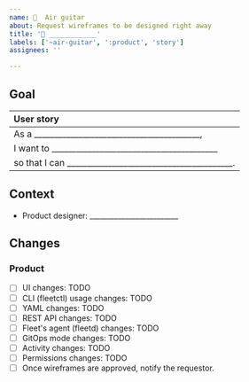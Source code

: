 ```yaml
---
name: 🎸  Air guitar
about: Request wireframes to be designed right away
title: '🎸 ____________'
labels: ['~air-guitar', ':product', 'story']
assignees: ''

---
```


<!-- **This is an air guitar: https://fleetdm.com/handbook/company/product-groups#initiate-an-air-guitar-session -->


## Goal

| User story  |
|:---------------------------------------------------------------------------|
| As a _________________________________________,
| I want to _________________________________________
| so that I can _________________________________________.

## Context

<!-- Requesters leave this section blank. -->

- Product designer: _________________________ <!-- Who is the product designer to contact if folks have questions about the UI, CLI, or API wireframes?  -->
  
<!--
What else should contributors [keep in mind](https://fleetdm.com/handbook/company/development-groups#developing-from-wireframes) when working on this change?  (Optional.)
1. 
2. 
-->

## Changes

<!-- Requesters leave this section blank. -->

### Product
- [ ] UI changes: TODO <!-- Insert the link to the relevant Figma cover page. Make sure  wireframes show the UI down to 768px (min screen width). Put "No changes" if there are no changes to the user interface. -->
- [ ] CLI (fleetctl) usage changes: TODO <!-- Insert the link to the relevant Figma cover page. Put "No changes" if there are no changes to the CLI. -->
- [ ] YAML changes: TODO <!-- Specify changes in the YAML files doc page as a PR to the reference docs release branch following the guidelines in the handbook here: https://fleetdm.com/handbook/product-design#drafting Put "No changes" if there are no changes necessary. -->
- [ ] REST API changes: TODO <!-- Specify changes in the the REST API doc page as a PR to reference docs release branch following the guidelines in the handbook here: https://fleetdm.com/handbook/product-design#drafting Put "No changes" if there are no changes necessary. Move this item to the engineering list below if engineering will design the API changes. -->
- [ ] Fleet's agent (fleetd) changes: TODO <!-- Specify changes to fleetd. If the change requires a new Fleet (server) version, consider specifying to only enable this change in new Fleet versions. Put "No changes" if there are no changes necessary. -->
- [ ] GitOps mode changes: TODO <!-- Specify UI changes for read-only GitOps mode. Put "No changes" if there are no changes necessary. -->
- [ ] Activity changes: TODO <!-- Specify changes to the Audit log page in the contributor docs. Put "No changes" if there are no changes necessary. -->
- [ ] Permissions changes: TODO <!-- Specify changes in the Manage access doc page as a PR to the reference docs release branch. If doc changes aren't necessary, explicitly mention no changes to the doc page. Put "No changes" if there are no permissions changes. -->
- [ ] Once wireframes are approved, notify the requestor.
